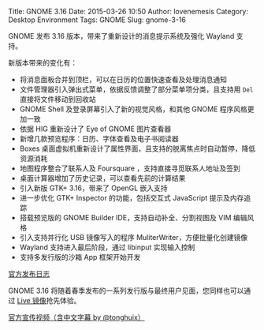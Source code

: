 Title: GNOME 3.16
Date: 2015-03-26 10:50
Author: lovenemesis
Category: Desktop Environment
Tags: GNOME
Slug: gnome-3-16

GNOME 发布 3.16 版本，带来了重新设计的消息提示系统及强化 Wayland 支持。

新版本带来的变化有：

* 将消息面板合并到顶栏，可以在日历的位置快速查看及处理消息通知  
* 文件管理器引入弹出式菜单，依据反馈调整了部分菜单项分类，且支持用
`Del` 直接将文件移动到回收站  
* GNOME Shell 及登录屏幕引入了新的视觉风格，和其他 GNOME
程序风格更加一致  
* 依据 HIG 重新设计了 Eye of GNOME 图片查看器  
* 新增几款预览程序：日历、字体查看及电子书阅读器  
* Boxes
桌面虚拟机重新设计了属性界面，且支持的脱离焦点时自动暂停，降低资源消耗  
* 地图程序整合了联系人及 Foursquare ，支持直接寻觅联系人地址及签到  
* 桌面计算器增加了历史记录，可以查看先前的计算结果  
* 引入新版 GTK+ 3.16，带来了 OpenGL 嵌入支持  
* 进一步优化 GTK+ Inspector 的功能，包括交互式 JavaScript
提示及内存追踪  
* 搭载预览版的 GNOME Builder IDE，支持自动补全、分割视图及 VIM
编辑风格  
* 引入支持并行化 USB 镜像写入的程序 MuliterWriter，方便批量化创建镜像  
* Wayland 支持进入最后阶段，通过 libinput 实现输入控制  
* 支持多发行版的沙箱 App 框架开始开发

[官方发布日志](https://help.gnome.org/misc/release-notes/3.16/)

GNOME 3.16 将随着春季发布的一系列发行版与最终用户见面，您同样也可以通过
[Live
镜像](https://download.gnome.org/misc/promo-usb/gnome-3.16.iso)抢先体验。

[官方宣传视频（含中文字幕 by
@tonghuix）](http://v.youku.com/v\_show/id\_XOTIwMDU2Njk2.html)
